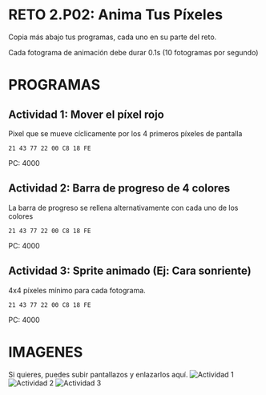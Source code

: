 # RETO 2.P02: Anima Tus Píxeles
Copia más abajo tus programas, cada uno en su parte del reto.

Cada fotograma de animación debe durar 0.1s (10 fotogramas por segundo)

# PROGRAMAS

## Actividad 1: Mover el píxel rojo
Pixel que se mueve cíclicamente por los 4 primeros píxeles de pantalla
```
21 43 77 22 00 C8 18 FE
```
PC: 4000

## Actividad 2: Barra de progreso de 4 colores
La barra de progreso se rellena alternativamente con cada uno de los colores
```
21 43 77 22 00 C8 18 FE
```
PC: 4000

## Actividad 3: Sprite animado (Ej: Cara sonriente)
4x4 píxeles mínimo para cada fotograma.
```
21 43 77 22 00 C8 18 FE
```
PC: 4000

# IMAGENES
Si quieres, puedes subir pantallazos y enlazarlos aquí.
![Actividad 1](/tuimagen1.png)
![Actividad 2](/tuimagen2.png)
![Actividad 3](/tuimagen3.png)
